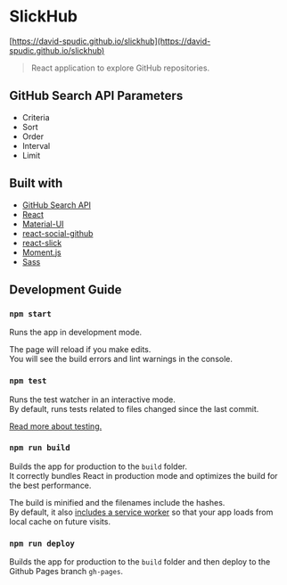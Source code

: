 # SlickHub
[https://david-spudic.github.io/slickhub](https://david-spudic.github.io/slickhub)

> React application to explore GitHub repositories.

## GitHub Search API Parameters
+ Criteria
+ Sort
+ Order
+ Interval
+ Limit

## Built with
+ [GitHub Search API](https://developer.github.com/v3/search 'GitHub Search API')
+ [React](https://facebook.github.io/react 'React')
+ [Material-UI](http://www.material-ui.com 'Material-UI')
+ [react-social-github](https://github.com/vandreleal/react-social-github 'react-social-github')
+ [react-slick](https://github.com/akiran/react-slick 'react-slick')
+ [Moment.js](https://momentjs.com  'Moment.js')
+ [Sass](http://sass-lang.com  'Sass')

## Development Guide

### `npm start`

Runs the app in development mode.<br>

The page will reload if you make edits.<br>
You will see the build errors and lint warnings in the console.

### `npm test`

Runs the test watcher in an interactive mode.<br>
By default, runs tests related to files changed since the last commit.

[Read more about testing.](https://github.com/facebookincubator/create-react-app/blob/master/packages/react-scripts/template/README.md#running-tests)

### `npm run build`

Builds the app for production to the `build` folder.<br>
It correctly bundles React in production mode and optimizes the build for the best performance.

The build is minified and the filenames include the hashes.<br>
By default, it also [includes a service worker](https://github.com/facebookincubator/create-react-app/blob/master/packages/react-scripts/template/README.md#making-a-progressive-web-app) so that your app loads from local cache on future visits.

### `npm run deploy`

Builds the app for production to the `build` folder and then deploy to the Github Pages branch `gh-pages`.<br>
